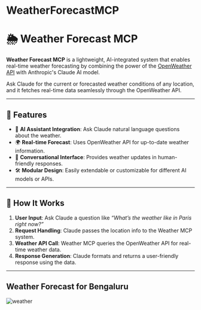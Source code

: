 # WeatherForecastMCP

# 🌦️ Weather Forecast MCP

**Weather Forecast MCP** is a lightweight, AI-integrated system that enables real-time weather forecasting by combining the power of the [OpenWeather API](https://openweathermap.org/api) with Anthropic's Claude AI model.

Ask Claude for the current or forecasted weather conditions of any location, and it fetches real-time data seamlessly through the OpenWeather API.

---

## 🚀 Features

- 🔮 **AI Assistant Integration**: Ask Claude natural language questions about the weather.
- 🌍 **Real-time Forecast**: Uses OpenWeather API for up-to-date weather information.
- 💬 **Conversational Interface**: Provides weather updates in human-friendly responses.
- 🛠️ **Modular Design**: Easily extendable or customizable for different AI models or APIs.

---

## 🧩 How It Works

1. **User Input**: Ask Claude a question like _“What’s the weather like in Paris right now?”_
2. **Request Handling**: Claude passes the location info to the Weather MCP system.
3. **Weather API Call**: Weather MCP queries the OpenWeather API for real-time weather data.
4. **Response Generation**: Claude formats and returns a user-friendly response using the data.

---

## Weather Forecast for Bengaluru

![weather](https://github.com/user-attachments/assets/3bb5d8e6-73d3-4a4a-9fef-baacba0a9bff)

